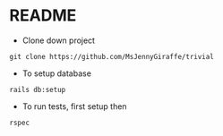 # README

* Clone down project
```
git clone https://github.com/MsJennyGiraffe/trivial
```

* To setup database
```
rails db:setup
```

* To run tests, first setup then
```
rspec
```
